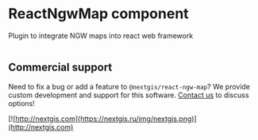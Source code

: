 # ReactNgwMap component

Plugin to integrate NGW maps into react web framework

```html

```

## Commercial support

Need to fix a bug or add a feature to `@nextgis/react-ngw-map`? We provide custom development and support for this software. [Contact us](http://nextgis.com/contact/) to discuss options!

[![http://nextgis.com](https://nextgis.ru/img/nextgis.png)](http://nextgis.com)
